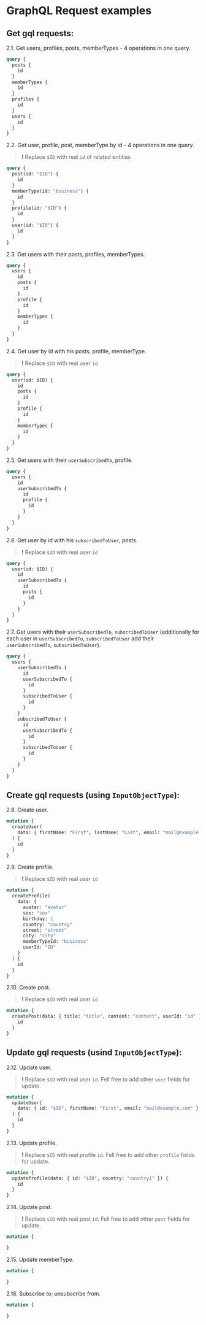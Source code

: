 # GraphQL Request examples

## Get gql requests:

2.1. Get users, profiles, posts, memberTypes - 4 operations in one query.

```graphql
query {
  posts {
    id
  }
  memberTypes {
    id
  }
  profiles {
    id
  }
  users {
    id
  }
}
```

2.2. Get user, profile, post, memberType by id - 4 operations in one query.

> **!** Replace `$ID` with real `id` of related entities

```graphql
query {
  post(id: "$ID") {
    id
  }
  memberType(id: "business") {
    id
  }
  profile(id: "$ID") {
    id
  }
  user(id: "$ID") {
    id
  }
}
```

2.3. Get users with their posts, profiles, memberTypes.

```graphql
query {
  users {
    id
    posts {
      id
    }
    profile {
      id
    }
    memberTypes {
      id
    }
  }
}
```

2.4. Get user by id with his posts, profile, memberType.

> **!** Replace `$ID` with real user `id`

```graphql
query {
  user(id: $ID) {
    id
    posts {
      id
    }
    profile {
      id
    }
    memberTypes {
      id
    }
  }
}
```

2.5. Get users with their `userSubscribedTo`, profile.

```graphql
query {
  users {
    id
    userSubscribedTo {
      id
      profile {
        id
      }
    }
  }
}
```

2.6. Get user by id with his `subscribedToUser`, posts.

> **!** Replace `$ID` with real user `id`

```graphql
query {
  user(id: $ID) {
    id
    userSubscribedTo {
      id
      posts {
        id
      }
    }
  }
}
```

2.7. Get users with their `userSubscribedTo`, `subscribedToUser` (additionally for each user in `userSubscribedTo`, `subscribedToUser` add their `userSubscribedTo`, `subscribedToUser`).

```graphql
query {
  users {
    userSubscribedTo {
      id
      userSubscribedTo {
        id
      }
      subscribedToUser {
        id
      }
    }
    subscribedToUser {
      id
      userSubscribedTo {
        id
      }
      subscribedToUser {
        id
      }
    }
  }
}
```

## Create gql requests (using `InputObjectType`):

2.8. Create user.

```graphql
mutation {
  createUser(
    data: { firstName: "First", lastName: "Last", email: "mail@example.com" }
  ) {
    id
  }
}
```

2.9. Create profile.

> **!** Replace `$ID` with real user `id`

```graphql
mutation {
  createProfile(
    data: {
      avatar: "avatar"
      sex: "sex"
      birthday: 1
      country: "country"
      street: "street"
      city: "city"
      memberTypeId: "business"
      userId: "ID"
    }
  ) {
    id
  }
}
```

2.10. Create post.

> **!** Replace `$ID` with real user `id`

```graphql
mutation {
  createPost(data: { title: "title", content: "content", userId: "id" }) {
    id
  }
}
```

## Update gql requests (usind `InputObjectType`):

2.12. Update user.

> **!** Replace `$ID` with real user `id`. Fell free to add other `user` fields for update.

```graphql
mutation {
  updateUser(
    data: { id: "$ID", firstName: "First", email: "mail@example.com" }
  ) {
    id
  }
}
```

2.13. Update profile.

> **!** Replace `$ID` with real profile `id`. Fell free to add other `profile` fields for update.

```graphql
mutation {
  updateProfile(data: { id: "$ID", country: "country1" }) {
    id
  }
}
```

2.14. Update post.

> **!** Replace `$ID` with real post `id`. Fell free to add other `post` fields for update.

```graphql
mutation {

}
```

2.15. Update memberType.

```graphql
mutation {

}
```

2.16. Subscribe to; unsubscribe from.

```graphql
mutation {

}
```
